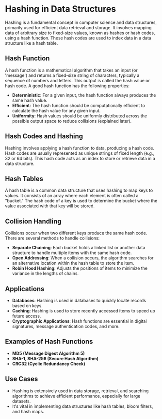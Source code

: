 # Hashing in Data Structures

Hashing is a fundamental concept in computer science and data structures, primarily used for efficient data retrieval and storage. It involves mapping data of arbitrary size to fixed-size values, known as hashes or hash codes, using a hash function. These hash codes are used to index data in a data structure like a hash table.

## Hash Function

A hash function is a mathematical algorithm that takes an input (or 'message') and returns a fixed-size string of characters, typically a sequence of numbers and letters. This output is called the hash value or hash code. A good hash function has the following properties:
- **Deterministic**: For a given input, the hash function always produces the same hash value.
- **Efficient**: The hash function should be computationally efficient to calculate the hash value for any given input.
- **Uniformity**: Hash values should be uniformly distributed across the possible output space to reduce collisions (explained later).

## Hash Codes and Hashing

Hashing involves applying a hash function to data, producing a hash code. Hash codes are usually represented as unique strings of fixed length (e.g., 32 or 64 bits). This hash code acts as an index to store or retrieve data in a data structure.

## Hash Tables

A hash table is a common data structure that uses hashing to map keys to values. It consists of an array where each element is often called a "bucket." The hash code of a key is used to determine the bucket where the value associated with that key will be stored.

## Collision Handling

Collisions occur when two different keys produce the same hash code. There are several methods to handle collisions:
- **Separate Chaining**: Each bucket holds a linked list or another data structure to handle multiple items with the same hash code.
- **Open Addressing**: When a collision occurs, the algorithm searches for an alternative location within the hash table to store the item.
- **Robin Hood Hashing**: Adjusts the positions of items to minimize the variance in the lengths of chains.

## Applications

- **Databases**: Hashing is used in databases to quickly locate records based on keys.
- **Caching**: Hashing is used to store recently accessed items to speed up future access.
- **Cryptographic Applications**: Hash functions are essential in digital signatures, message authentication codes, and more.

## Examples of Hash Functions

- **MD5 (Message Digest Algorithm 5)**
- **SHA-1, SHA-256 (Secure Hash Algorithm)**
- **CRC32 (Cyclic Redundancy Check)**

## Use Cases

- Hashing is extensively used in data storage, retrieval, and searching algorithms to achieve efficient performance, especially for large datasets.
- It's vital in implementing data structures like hash tables, bloom filters, and hash maps.
